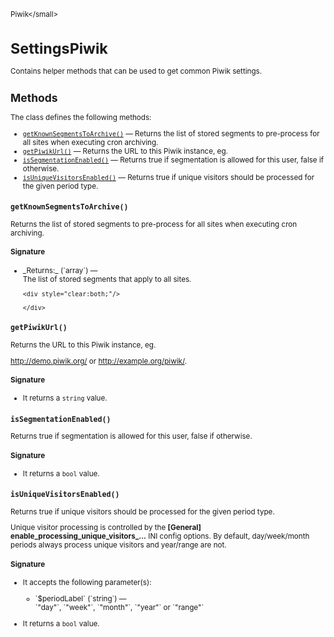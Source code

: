 <small>Piwik\</small>

SettingsPiwik
=============

Contains helper methods that can be used to get common Piwik settings.

Methods
-------

The class defines the following methods:

- [`getKnownSegmentsToArchive()`](#getknownsegmentstoarchive) &mdash; Returns the list of stored segments to pre-process for all sites when executing cron archiving.
- [`getPiwikUrl()`](#getpiwikurl) &mdash; Returns the URL to this Piwik instance, eg.
- [`isSegmentationEnabled()`](#issegmentationenabled) &mdash; Returns true if segmentation is allowed for this user, false if otherwise.
- [`isUniqueVisitorsEnabled()`](#isuniquevisitorsenabled) &mdash; Returns true if unique visitors should be processed for the given period type.

<a name="getknownsegmentstoarchive" id="getknownsegmentstoarchive"></a>
<a name="getKnownSegmentsToArchive" id="getKnownSegmentsToArchive"></a>
### `getKnownSegmentsToArchive()`

Returns the list of stored segments to pre-process for all sites when executing cron archiving.

#### Signature


<ul>
  <li>
    <div markdown="1" class="parameter">
    _Returns:_  (`array`) &mdash;
    <div markdown="1" class="param-desc">The list of stored segments that apply to all sites.</div>

    <div style="clear:both;"/>

    </div>
  </li>
</ul>

<a name="getpiwikurl" id="getpiwikurl"></a>
<a name="getPiwikUrl" id="getPiwikUrl"></a>
### `getPiwikUrl()`

Returns the URL to this Piwik instance, eg.

http://demo.piwik.org/ or http://example.org/piwik/.

#### Signature

- It returns a `string` value.

<a name="issegmentationenabled" id="issegmentationenabled"></a>
<a name="isSegmentationEnabled" id="isSegmentationEnabled"></a>
### `isSegmentationEnabled()`

Returns true if segmentation is allowed for this user, false if otherwise.

#### Signature

- It returns a `bool` value.

<a name="isuniquevisitorsenabled" id="isuniquevisitorsenabled"></a>
<a name="isUniqueVisitorsEnabled" id="isUniqueVisitorsEnabled"></a>
### `isUniqueVisitorsEnabled()`

Returns true if unique visitors should be processed for the given period type.

Unique visitor processing is controlled by the **[General] enable_processing_unique_visitors_...**
INI config options. By default, day/week/month periods always process unique visitors and
year/range are not.

#### Signature

-  It accepts the following parameter(s):

   <ul>
   <li>
      <div markdown="1" class="parameter">
      `$periodLabel` (`string`) &mdash;

      <div markdown="1" class="param-desc"> `"day"`, `"week"`, `"month"`, `"year"` or `"range"`</div>

      <div style="clear:both;"/>

      </div>
   </li>
   </ul>
- It returns a `bool` value.

